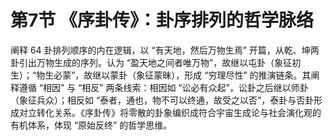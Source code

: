 # 第7节 《序卦传》：卦序排列的哲学脉络​
阐释 64 卦排列顺序的内在逻辑，以 “有天地，然后万物生焉” 开篇，从乾、坤两卦引出万物生成的序列。认为 “盈天地之间者唯万物”，故继以屯卦（象征初生）；“物生必蒙”，故继以蒙卦（象征蒙昧），形成 “穷理尽性” 的推演链条。其阐释遵循 “相因” 与 “相反” 两条线索：相因如 “讼必有众起”，讼卦之后继以师卦（象征兵众）；相反如 “泰者，通也，物不可以终通，故受之以否”，泰卦与否卦形成对立转化关系。《序卦传》将零散的卦象编织成符合宇宙生成论与社会演化观的有机体系，体现 “原始反终” 的哲学思维。
